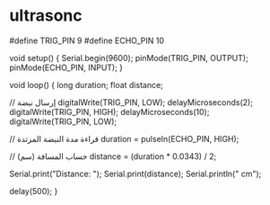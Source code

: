 # ultrasonc
#define TRIG_PIN 9
#define ECHO_PIN 10

void setup() {
  Serial.begin(9600);
  pinMode(TRIG_PIN, OUTPUT);
  pinMode(ECHO_PIN, INPUT);
}

void loop() {
  long duration;
  float distance;

  // إرسال نبضة
  digitalWrite(TRIG_PIN, LOW);
  delayMicroseconds(2);
  digitalWrite(TRIG_PIN, HIGH);
  delayMicroseconds(10);
  digitalWrite(TRIG_PIN, LOW);

  // قراءة مدة النبضة المرتدة
  duration = pulseIn(ECHO_PIN, HIGH);

  // حساب المسافة (سم)
  distance = (duration * 0.0343) / 2;

  Serial.print("Distance: ");
  Serial.print(distance);
  Serial.println(" cm");

  delay(500);
}
